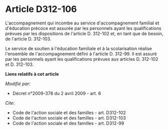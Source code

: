# Article D312-106

L'accompagnement qui incombe au service d'accompagnement familial et d'éducation précoce est assurée par les personnels ayant
les qualifications prévues par les dispositions de l'article D. 312-102 et, en tant que de besoin, de l'article D. 312-103. 

Le service de soutien à l'éducation familiale et à la scolarisation réalise l'ensemble de l'accompagnement défini à l'article
D. 312-99. Il est assuré par les personnels ayant les qualifications prévues aux articles D. 312-102 et D. 312-103.

**Liens relatifs à cet article**

_Modifié par_:

  - Décret n°2009-378 du 2 avril 2009 - art. 6

_Cite_:

  - Code de l'action sociale et des familles - art. D312-102
  - Code de l'action sociale et des familles - art. D312-103
  - Code de l'action sociale et des familles - art. D312-99
